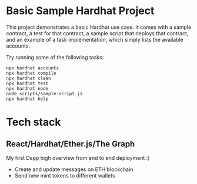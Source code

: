 # Basic Sample Hardhat Project

This project demonstrates a basic Hardhat use case. It comes with a sample contract, a test for that contract, a sample script that deploys that contract, and an example of a task implementation, which simply lists the available accounts.

Try running some of the following tasks:

```shell
npx hardhat accounts
npx hardhat compile
npx hardhat clean
npx hardhat test
npx hardhat node
node scripts/sample-script.js
npx hardhat help
```


# Tech stack 
## React/Hardhat/Ether.js/The Graph

My first Dapp high overview from end to end deployment :)

- Create and update messages on ETH blockchain
- Send new mint tokens to different wallets

